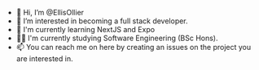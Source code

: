 - 👋 Hi, I’m @EllisOllier
- 👀 I’m interested in becoming a full stack developer.
- 🌱 I'm currently learning NextJS and Expo
- 👨‍💻 I'm currently studying Software Engineering (BSc Hons).
- 📫 You can reach me on here by creating an issues on the project you are interested in.

<!---
EllisOllier/EllisOllier is a ✨ special ✨ repository because its `README.md` (this file) appears on your GitHub profile.
You can click the Preview link to take a look at your changes.
--->
